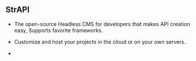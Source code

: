 ## StrAPI
- The open-source Headless CMS for developers that makes API creation easy, Supports favorite frameworks.
- Customize and host your projects in the cloud or on your own servers.

- 
